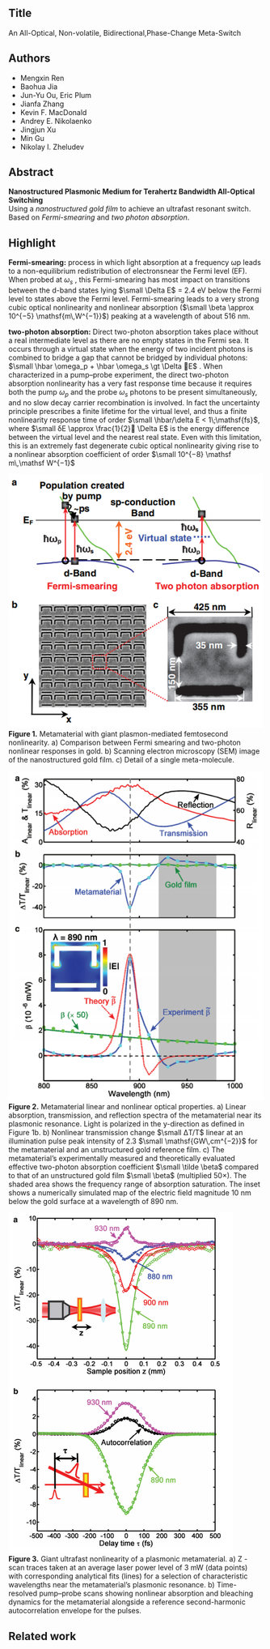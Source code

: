 ## Title
An	All-Optical,	Non-volatile,	Bidirectional,Phase-Change	Meta-Switch

## Authors
* Mengxin Ren
* Baohua Jia
* Jun-Yu Ou, Eric Plum
* Jianfa Zhang
* Kevin F. MacDonald
* Andrey E. Nikolaenko
* Jingjun Xu
* Min Gu
* Nikolay I. Zheludev

## Abstract
**Nanostructured Plasmonic Medium for Terahertz Bandwidth All-Optical Switching**  
Using a _nanostructured gold film_ to achieve an ultrafast resonant switch.  
Based on _Fermi-smearing_ and _two photon absorption_.  

## Highlight
**Fermi-smearing:** process in which light absorption at a frequency ωp leads to a non-equilibrium redistribution of electronsnear the Fermi level (EF). When probed at $\omega_s$ , this Fermi-smearing has most impact on transitions between the d-band states lying $\small \Delta E$ = 2.4 eV below the Fermi level to states above the Fermi level. Fermi-smearing leads to a very strong cubic optical nonlinearity and nonlinear absorption ($\small \beta \approx 10^{−5} \mathsf{m\,W^{−1}}$) peaking at a wavelength of about 516 nm.  

**two-photon absorption:** Direct two-photon absorption takes place without a real intermediate level as there are no empty states in the Fermi sea. It occurs through a virtual state when the energy of two incident photons is combined to bridge a gap that cannot be bridged by individual photons: $\small \hbar \omega_p + \hbar \omega_s \gt \Delta E$ . When characterized in a pump–probe experiment, the direct two-photon absorption nonlinearity has a very fast response time because it requires both the pump $\omega_p$ and the probe $\omega_s$ photons to be present simultaneously, and no slow decay carrier recombination is involved. In fact the uncertainty principle prescribes a finite lifetime for the virtual level, and thus a finite nonlinearity response time of order $\small \hbar/\delta E < 1\;\mathsf{fs}$, where $\small δE \approx \frac{1}{2} \Delta E$ is the energy difference between the virtual level and the nearest real state. Even with this limitation, this is an extremely fast degenerate cubic optical nonlinearity giving rise to a nonlinear absorption coefficient of order $\small 10^{−8} \mathsf m\,\mathsf W^{−1}$  

![01](image/001_01.png)  
**Figure 1.** Metamaterial with giant plasmon-mediated femtosecond nonlinearity. a) Comparison between Fermi smearing and two-photon nonlinear responses in gold. b) Scanning electron microscopy (SEM) image of the nanostructured gold film. c) Detail of a single meta-molecule.

![02](image/001_02.png)  
**Figure 2.** Metamaterial linear and nonlinear optical properties. a) Linear absorption, transmission, and reflection spectra of the metamaterial near its plasmonic resonance. Light is polarized in the y-direction as defined in Figure 1b. b) Nonlinear transmission change $\small ΔT/T$ linear at an illumination pulse peak intensity of 2.3 $\small \mathsf{GW\,cm^{−2}}$ for the metamaterial and an unstructured gold reference film. c) The metamaterial’s experimentally measured and theoretically evaluated effective two-photon absorption coefficient $\small \tilde \beta$ compared to that of an unstructured gold film $\small \beta$ (multiplied 50×). The shaded area shows the frequency range of absorption saturation. The inset shows a numerically simulated map of the electric field magnitude 10 nm below the gold surface at a wavelength of 890 nm.

![03](image/001_03.png)  
**Figure 3.** Giant ultrafast nonlinearity of a plasmonic metamaterial. a) Z -scan traces taken at an average laser power level of 3 mW (data points) with corresponding analytical fits (lines) for a selection of characteristic wavelengths near the metamaterial’s plasmonic resonance. b) Time-resolved pump–probe scans showing nonlinear absorption and bleaching dynamics for the metamaterial alongside a reference second-harmonic autocorrelation envelope for the pulses.


## Related work

